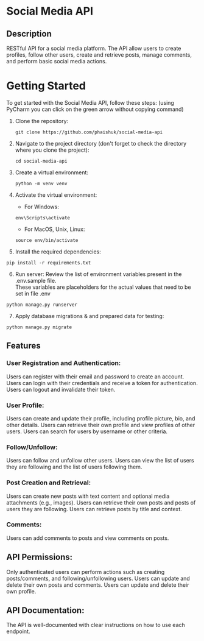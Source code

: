# Social Media API
## Description
RESTful API for a social media platform. The API allow users to create profiles, follow other users, create and retrieve posts, manage comments, and perform basic social media actions.

# Getting Started

To get started with the Social Media API, follow these steps:
(using PyCharm you can click on the green arrow without copying command)

1. Clone the repository:

    ```shell
    git clone https://github.com/phaishuk/social-media-api
    ```

2. Navigate to the project directory (don't forget to check the directory where you clone the project):

    ```shell
    cd social-media-api
    ```

3. Create a virtual environment:

    ```shell
   python -m venv venv
   ```

4. Activate the virtual environment:

   - For Windows:
   ```shell
   env\Scripts\activate
   ```
   - For MacOS, Unix, Linux:
   ```shell
   source env/bin/activate
   ```

5. Install the required dependencies:
```shell
pip install -r requirements.txt
```

6. Run server:
   Review the list of environment variables present in the .env.sample file.\
   These variables are placeholders for the actual values that need to be set in file .env

```shell
python manage.py runserver
```

7. Apply database migrations & and prepared data for testing:

```shell
python manage.py migrate
```

## Features

### User Registration and Authentication:

Users can register with their email and password to create an account.
Users can login with their credentials and receive a token for authentication.
Users can logout and invalidate their token.

### User Profile:

Users can create and update their profile, including profile picture, bio, and other details.
Users can retrieve their own profile and view profiles of other users.
Users can search for users by username or other criteria.

### Follow/Unfollow:
Users can follow and unfollow other users.
Users can view the list of users they are following and the list of users following them.
### Post Creation and Retrieval:
Users can create new posts with text content and optional media attachments (e.g., images).
Users can retrieve their own posts and posts of users they are following.
Users can retrieve posts by title and context.
### Comments:
Users can add comments to posts and view comments on posts.

## API Permissions:
Only authenticated users can perform actions such as creating posts/comments, and following/unfollowing users.
Users can update and delete their own posts and comments.
Users can update and delete their own profile.
## API Documentation:
The API is well-documented with clear instructions on how to use each endpoint.